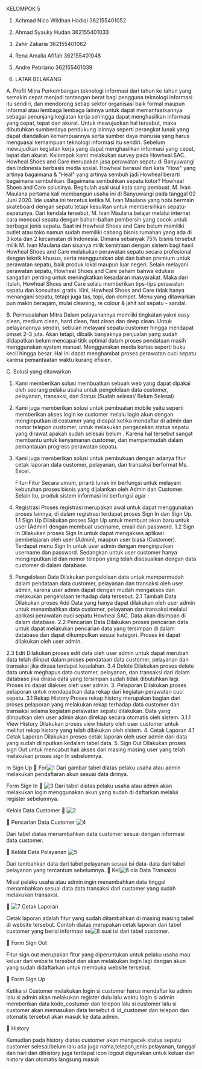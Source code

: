 KELOMPOK 5
1. Achmad Nico Wildhan Hadiqi 362155401052
2. Ahmad Syauky Hudan 362155401033
3. Zahir Zakaria 362155401062
4. Rena Amalia Afifah 362155401048
5. Andre Pebriano 362155401039

1.	LATAR BELAKANG

A.	Profil Mitra
Perkembangan teknologi informasi dari tahun ke tahun yang semakin cepat menjadi tantangan berat bagi pengguna teknologi informasi itu sendiri, dan mendorong setiap sektor organisasi baik formal maupun informal atau lembaga lembaga lainnya untuk dapat memanfaatkannya sebagai penunjang kegiatan kerja sehingga dapat menghasilkan informasi yang cepat, tepat dan akurat. Untuk mewujudkan hal tersebut, maka dibutuhkan sumberdaya pendukung lainnya seperti perangkat lunak yang dapat diandalkan kemampuannya serta sumber daya manusia yang harus menguasai kemampuan teknologi informasi itu sendiri. Sebelum mewujudkan kegiatan kerja yang dapat menghasilkan informasi yang cepat, tepat dan akurat. Kelompok kami melakukan survey pada Howheal.SAC. Howheal Shoes and Care merupakan jasa perawatan sepatu di Banyuwangi dan Indonesia berbasis media sosial. Howheal berasal dari kata "How" yang artinya bagaimana & "Heal" yang artinya sembuh jadi Howheal berarti bagaimana sembuhkan. Bagaimana sembuhkan sepatu kotor? Howheal Shoes and Care solusinya. Begitulah asal usul kata sang pembuat. M. Ivan Maulana pertama kali membangun usaha ini di Banyuwangi pada tanggal 02 Juni 2020. Ide usaha ini tercetus ketika M. Ivan Maulana yang hobi bermain skateboard dengan sepatu tetapi kesulitan untuk membersihkan sepatu-sepatunya. Dari kendala tersebut, M. Ivan Maulana belajar melalui internet cara mencuci sepatu dengan bahan-bahan pembersih yang cocok untuk berbagai jenis sepatu. Saat ini Howheal Shoes and Care belum memiliki outlet atau toko namun sudah memiliki cabang bisnis rumahan yang ada di 3 kota dan 2 kecamatan di Indonesia. Dimana sebanyak 75% bisnis tersebut milik M. Ivan Maulana dan sisanya milik kemitraan dengan sistem bagi hasil. Howheal Shoes and Care melakukan perawatan sepatu secara profesional dengan teknik khusus, serta menggunakan alat dan bahan premium untuk perawatan sepatu, baik produk lokal maupun luar negeri. Selain melayani perawatan sepatu, Howheal Shoes and Care paham bahwa edukasi sangatlah penting untuk meningkatkan kesadaran masyarakat. Maka dari itulah, Howheal Shoes and Care selalu memberikan tips-tips perawatan sepatu dan konsultasi gratis. Kini, Howheal Shoes and Care tidak hanya menangani sepatu, tetapi juga tas, topi, dan dompet. Menu yang ditawarkan pun makin beragam, mulai cleaning, re colour & jahit sol sepatu - sandal. 

B.	Permasalahan Mitra
Dalam pelayanannya memiliki tingkatan yakni easy clean, medium clean, hard clean, fast clean dan deep clean. Untuk pelayanannya sendiri, sebulan melayani sepatu customer hingga mendapat omset 2-3 juta. Akan tetapi, dibalik banyaknya penjualan yang sudah didapatkan belum mencapai titik optimal dalam proses pendataan masih menggunakan system manual. Menggunakan media kertas seperti buku kecil hingga besar. Hal ini dapat menghambat proses perawatan cuci sepatu karena pemanfaatan waktu kurang efisien.

C.	Solusi yang ditawarkan
1.	Kami memberikan solusi membuatkan sebuah web yang dapat dipakai oleh seorang pelaku usaha untuk pengelolaan data customer, pelayanan, transaksi, dan Status (Sudah selesai/ Belum Selesai)
2.	Kami juga memberikan solusi untuk pembuatan mobile yaitu seperti memberikan akses login ke customer melalu login akun dengan menginputkan id costumer yang didapat ketika mendaftar di admin dan nomor telepon customer, untuk melakukan pengecekan status sepatu yang dirawat apakah sudah selesai/ belum . Karena hal tersebut sangat membantu untuk kenyamanan customer, dan mempermudah dalam pemantauan progress perawatan sepatu.
3.	Kami juga memberikan solusi untuk pembukuan dengan adanya fitur cetak laporan data customer, pelayanan, dan transaksi berformat Ms. Excel.

	Fitur-Fitur
Secara umum, piranti lunak ini berfungsi untuk melayani kebutuhan proses bisnis yang dijalankan oleh Admin dan Customer. Selain itu, produk sistem informasi ini berfungsi agar :
1.	Registrasi
Proses registrasi merupakan awal untuk dapat menggunakan proses lainnya, di dalam registrasi terdapat proses Sign In dan Sign Up.
1.1	 Sign Up 
Dilakukan proses Sign Up untuk membuat akun baru untuk user (Admin) dengan membuat username, email dan password. 
1.2	 Sign In 
Dilakukan proses Sign In untuk dapat mengakses aplikasi pembelajaran oleh user (Admin), maupun user biasa (Customer). Terdapat menu Sign In untuk user admin dengan menginputkan username dan password. Sedangkan untuk user customer hanya menginputkan id dan nomor telepon yang telah disesuaikan dengan data customer di dalam database.
2.	Pengelolaan Data 
Dilakukan pengelolaan data untuk mempermudah dalam pendataan data customer, pelayanan dan transaksi oleh user admin, karena user admin dapat dengan mudah mengakses dan melakukan pengelolaan terhadap data tersebut.
2.1	 Tambah Data 
Dilakukan proses Add Data yang hanya dapat dilakukan oleh user admin untuk menambahkan data customer, pelayanan dan transaksi melalui aplikasi perawatan cuci sepatu Howheal.SAC. Data akan disimpan di dalam database.
2.2	 Pencarian Data 
Dilakukan proses pencarian data untuk dapat melakukan pencarian data yang tersimpan di dalam database dan dapat dikumpulkan sesuai kategori. Proses ini dapat dilakukan oleh user admin.

2.3	 Edit 
Dilakukan proses edit data oleh user admin untuk dapat merubah data telah diinput dalam proses pendataan data customer, pelayanan dan transaksi jika dirasa terdapat kesalahan.
3.4	 Delete 
Dilakukan proses delete data untuk meghapus data customer, pelayanan, dan transaksi dari dalam database jika dirasa data yang tersimpan sudah tidak dibutuhkan lagi. Proses ini dapat diakses oleh user admin.
3.	Pelaporan
Dilakukan proses pelaporan untuk mendapatkan data rekap dari kegiatan perawatan cuci sepatu.
3.1	 Rekap History 
Proses rekap history merupakan bagian dari proses pelaporan yang melakukan rekap terhadap data customer dan transaksi selama kegiatan perawatan sepatu dilakukan. Data yang diinputkan oleh user admin akan direkap secara otomatis oleh sistem.
3.1.1	View History 
Dilakukan proses view history oleh user customer untuk melihat rekap history yang telah dilakukan oleh sistem.
4.	Cetak Laporan 
4.1	Cetak Laporan 
Dilakukan proses cetak laporan oleh user admin dari data yang sudah diinputkan kedalam tabel data.
5.	Sign Out 
Dilakukan proses sign Out untuk mencabut hak akses dari masing masing user yang telah melakukan proses sign In sebelumnya.


m Sign Up 
	For![1](https://user-images.githubusercontent.com/116718939/212386064-672cea99-9607-4f75-880e-107794c95cd6.png)
Dari gambar tabel diatas pelaku usaha atau admin melakukan pendaftaran akun sesuai data dirinya.

Form Sign In
	![3](https://user-images.githubusercontent.com/116718939/212386162-3f388a11-f7e7-4d74-a976-439947d235ea.jpg)
Dari tabel diatas pelaku usaha atau admin akan melakukan login menggunakan akun yang sudah di daftarkan melalui register sebelumnya.

Kelola Data Customer
	![2](https://user-images.githubusercontent.com/116718939/212386253-3a9527e5-a580-422e-bb38-3c37a965854d.jpg)

	Pencarian Data Customer
  ![4](https://user-images.githubusercontent.com/116718939/212386426-baf0954e-13fa-4047-9e18-dd30cfc3d1d1.jpg)

Dari tabel diatas menambahkan data customer sesuai dengan informasi data customer.

	Kelola Data Pelayanan
 ![5](https://user-images.githubusercontent.com/116718939/212386648-342af0c6-0de3-44af-8a28-1ecdfb691c8e.jpg)

Dari tambahkan data dari tabel pelayanan sesuai isi data-data dari tabel pelayanan yang tercantum sebelumnya.
	Kel![6](https://user-images.githubusercontent.com/116718939/212386681-676b3951-5028-4135-bde8-31fff664ae9c.jpg)
ola Data Transaksi
 
Misal pelaku usaha atau admin ingin menambahkan data tinggal menambahkan sesuai data data transaksi dari customer yang sudah melakukan transaksi.

	![7](https://user-images.githubusercontent.com/116718939/212386702-753e0b9f-43cc-4082-981d-3e8fee9ef9ef.jpg)
Cetak Laporan
 
Cetak laporan adalah fitur yang sudah ditambahkan di masing masing tabel di website tersebut. Contoh diatas merupakan cetak laporan dari tabel customer yang berisi informasi se![8](https://user-images.githubusercontent.com/116718939/212386790-34475ef2-6480-40cd-8ba0-96c4b056d561.jpg)
suai isi dari tabel customer.

	Form Sign Out
 
Fitur sign out merupakan fitur yang diperuntukan untuk pelaku usaha mau  keluar dari website tersebut dan akan melakukan login lagi dengan akun yang sudah didaftarkan untuk membuka website tersebut.


	Form Sign Up 
 
Ketika si Customer melakukan login si customer harus mendaftar ke admin lalu si admin akan melakukan register dulu lalu waktu login si admin  memberikan data kode_costumer dan telepon  lalu si customer  lalu si customer akan memasukan data tersebut di id_customer dan telepon dan otomatis tersebut akan masuk ke data admin.


	History
 
Kemudian pada history  diatas customer akan mengecek  status  sepatu customer selesai/belum lalu ada juga nama,telepon,jenis pelayanan, tanggal dan hari dan dihistory juga terdapat icon logout digunakan untuk keluar dari history dan otomatis langsung masuk 
